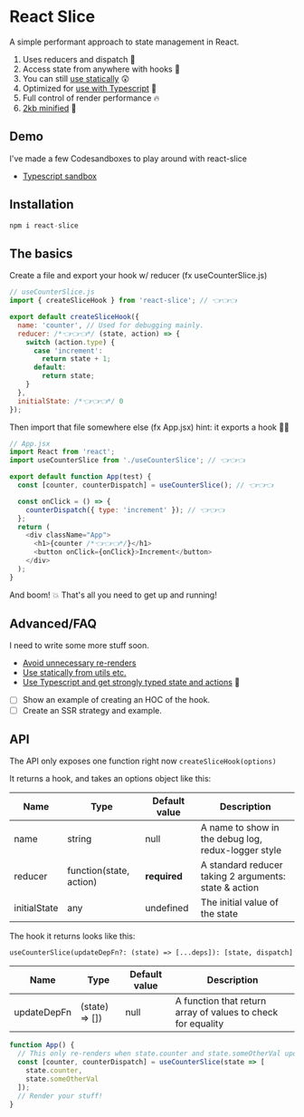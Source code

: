 # React Slice

A simple performant approach to state management in React.

1. Uses reducers and dispatch 🤖
2. Access state from anywhere with hooks 🚀
3. You can still [use statically](https://github.com/kasperpihl/react-slice/blob/master/docs/Statically.md) 😲
4. Optimized for [use with Typescript](https://github.com/kasperpihl/react-slice/blob/master/docs/Typescript.md) 💙
5. Full control of render performance 🔥
6. [2kb minified](https://bundlephobia.com/result?p=react-slice) 💪

## Demo

I've made a few Codesandboxes to play around with react-slice

- [Typescript sandbox](https://codesandbox.io/s/youthful-mendel-ze693)

## Installation

```js
npm i react-slice
```

## The basics

Create a file and export your hook w/ reducer (fx useCounterSlice.js)

```js
// useCounterSlice.js
import { createSliceHook } from 'react-slice'; // 👈👈👈

export default createSliceHook({
  name: 'counter', // Used for debugging mainly.
  reducer: /*👈👈👈*/ (state, action) => {
    switch (action.type) {
      case 'increment':
        return state + 1;
      default:
        return state;
    }
  },
  initialState: /*👈👈👈*/ 0
});
```

Then import that file somewhere else (fx App.jsx)
hint: it exports a hook 🏴‍☠️

```js
// App.jsx
import React from 'react';
import useCounterSlice from './useCounterSlice'; // 👈👈👈

export default function App(test) {
  const [counter, counterDispatch] = useCounterSlice(); // 👈👈👈

  const onClick = () => {
    counterDispatch({ type: 'increment' }); // 👈👈👈
  };
  return (
    <div className="App">
      <h1>{counter /*👈👈👈*/}</h1>
      <button onClick={onClick}>Increment</button>
    </div>
  );
}
```

And boom! 💥 That's all you need to get up and running!

## Advanced/FAQ

I need to write some more stuff soon.

- [Avoid unnecessary re-renders](https://github.com/kasperpihl/react-slice/blob/master/docs/Rerenders.md)
- [Use statically from utils etc.](https://github.com/kasperpihl/react-slice/blob/master/docs/Statically.md)
- [Use Typescript and get strongly typed state and actions](https://github.com/kasperpihl/react-slice/blob/master/docs/Typescript.md) 💙
- [ ] Show an example of creating an HOC of the hook.
- [ ] Create an SSR strategy and example.

## API

The API only exposes one function right now `createSliceHook(options)`

It returns a hook, and takes an options object like this:

| Name         | Type                    | Default value | Description                                           |
| ------------ | ----------------------- | ------------- | ----------------------------------------------------- |
| name         | string                  | null          | A name to show in the debug log, redux-logger style   |
| reducer      | function(state, action) | **required**  | A standard reducer taking 2 arguments: state & action |
| initialState | any                     | undefined     | The initial value of the state                        |

The hook it returns looks like this:

`useCounterSlice(updateDepFn?: (state) => [...deps]): [state, dispatch]`

| Name        | Type           | Default value | Description                                                  |
| ----------- | -------------- | ------------- | ------------------------------------------------------------ |
| updateDepFn | (state) => []) | null          | A function that return array of values to check for equality |

```js
function App() {
  // This only re-renders when state.counter and state.someOtherVal updates! 🔥
  const [counter, counterDispatch] = useCounterSlice(state => [
    state.counter,
    state.someOtherVal
  ]);
  // Render your stuff!
}
```

